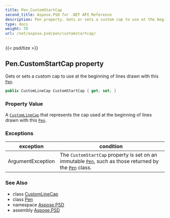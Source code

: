 ```yaml
---
title: Pen.CustomStartCap
second_title: Aspose.PSD for .NET API Reference
description: Pen property. Gets or sets a custom cap to use at the beginning of lines drawn with this Pen
type: docs
weight: 70
url: /net/aspose.psd/pen/customstartcap/
---
```

{{< psd/tize >}}
## Pen.CustomStartCap property

Gets or sets a custom cap to use at the beginning of lines drawn with this [`Pen`](../).

```csharp
public CustomLineCap CustomStartCap { get; set; }
```

### Property Value

A [`CustomLineCap`](../../customlinecap/) that represents the cap used at the beginning of lines drawn with this [`Pen`](../).

### Exceptions

| exception | condition |
| --- | --- |
| ArgumentException | The `CustomStartCap` property is set on an immutable [`Pen`](../), such as those returned by the [`Pen`](../) class. |

### See Also

* class [CustomLineCap](../../customlinecap/)
* class [Pen](../)
* namespace [Aspose.PSD](../../pen/)
* assembly [Aspose.PSD](../../../)



